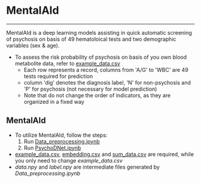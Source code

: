 # MentalAId
----
MentalAId is a deep learning models assisting in quick automatic screening of psychosis on basis of 49 hematoloical tests and two demographic variables (sex & age).

* To assess the risk probability of psychosis on basis of you own blood metabolite data, refer to [example_data.csv](https://github.com/LiMuxiBADD/MentalAId/blob/main/MentalAId/example_data.csv)
  * Each row represents a record, columns from 'A/G' to 'WBC' are 49 tests required for prediction
  * column 'dig' denotes the diagnosis label, 'N' for non-psychosis and 'P' for psychosis (not necessary for model prediction) 
  * Note that do not change the order of indicators, as they are organized in a fixed way


MentalAId
----
* To utilize MentalAId, follow the steps:
  1. Run [Data_preprocessing.ipynb](https://github.com/LiMuxiBADD/MentalAId/blob/main/PsychoDNet/Data_preprocessing.ipynb)
  2. Run [PsychoDNet.ipynb](https://github.com/LiMuxiBADD/PsychoDNet/blob/main/MentalAId/PsychoDNet.ipynb)
 * [example_data.csv](https://github.com/LiMuxiBADD/PsychoDNet/blob/main/MentalAId/example_data.csv), [embedding.csv](https://github.com/LiMuxiBADD/MentalAId/blob/main/MentalAId/embedding.csv) and [sum_data.csv](https://github.com/LiMuxiBADD/MentalAId/blob/main/MentalAId/sum_data.csv) are required, while you only need to change *example_data.csv*
 * *data.npy* and *label.npy* are intermediate files generated by *Data_preprocessing.ipynb*
